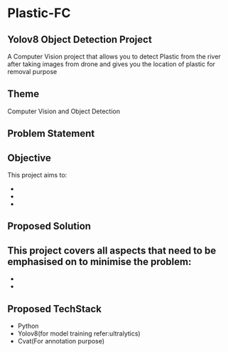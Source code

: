 # Plastic-FC


## Yolov8 Object Detection Project 

A Computer Vision project that allows you to detect Plastic from the river after taking images from drone and gives you the location of plastic for removal purpose

## Theme

Computer Vision and Object Detection 

## Problem Statement

 

## Objective

This project aims to:

-
-
-

## Proposed Solution

This project covers all aspects that need to be emphasised on to minimise the problem:
- 
-   
-  

## Proposed TechStack

<ul>
<li>Python</li>
<li>Yolov8(for model training refer:ultralytics)</li>
<li>Cvat(For annotation purpose)</li>
</ul>
